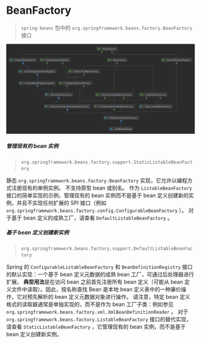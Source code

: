 # BeanFactory

> `spring-beans` 包中的 `org.springframework.beans.factory.BeanFactory` 接口

![BeanFactory-类图](images\BeanFactory-类图.png)

##### 管理现有的 bean 实例

> `org.springframework.beans.factory.support.StaticListableBeanFactory` 

静态 `org.springframework.beans.factory.BeanFactory` 实现，它允许以编程方式注册现有的单例实例。
不支持原型 bean 或别名。
作为 `ListableBeanFactory` 接口的简单实现的示例，管理现有的 bean 实例而不是基于 bean 定义创建新的实例，并且不实现任何扩展的 SPI 接口（例如 `org.springframework.beans.factory.config.ConfigurableBeanFactory` ）。
对于基于 bean 定义的成熟工厂，请查看 `DefaultListableBeanFactory` 。

##### 基于 bean 定义创建新实例

> `org.springframework.beans.factory.support.DefaultListableBeanFactory`

Spring 的 `ConfigurableListableBeanFactory` 和 `BeanDefinitionRegistry` 接口的默认实现：一个基于 bean 定义元数据的成熟 bean 工厂，可通过后处理器进行扩展。
**典型用法**是在访问 bean 之前首先注册所有 bean 定义（可能从 bean 定义文件中读取）。因此，按名称查找 Bean 是本地 bean 定义表中的一种廉价操作，它对预先解析的 bean 定义元数据对象进行操作。
请注意，特定 bean 定义格式的读取器通常是单独实现的，而不是作为 bean 工厂子类：例如参见`org.springframework.beans.factory.xml.XmlBeanDefinitionReader` 。
对于 `org.springframework.beans.factory.ListableBeanFactory` 接口的替代实现，请查看 `StaticListableBeanFactory` ，它管理现有的 bean 实例，而不是基于 bean 定义创建新实例。